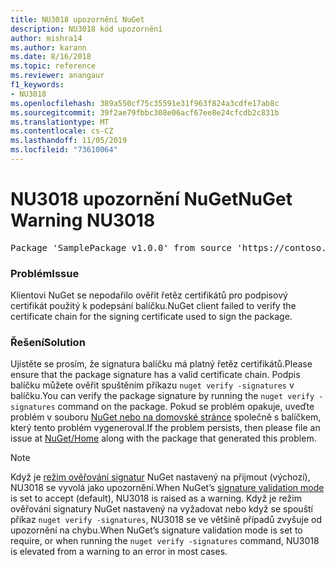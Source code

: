 ```yaml
---
title: NU3018 upozornění NuGet
description: NU3018 kód upozornění
author: mishra14
ms.author: karann
ms.date: 8/16/2018
ms.topic: reference
ms.reviewer: anangaur
f1_keywords:
- NU3018
ms.openlocfilehash: 389a550cf75c35591e31f963f824a3cdfe17ab8c
ms.sourcegitcommit: 39f2ae79fbbc308e06acf67ee8e24cfcdb2c831b
ms.translationtype: MT
ms.contentlocale: cs-CZ
ms.lasthandoff: 11/05/2019
ms.locfileid: "73610064"
---
```

# <a name="nuget-warning-nu3018"></a><span data-ttu-id="a7b0a-103">NU3018 upozornění NuGet</span><span class="sxs-lookup"><span data-stu-id="a7b0a-103">NuGet Warning NU3018</span></span>

<pre>Package 'SamplePackage v1.0.0' from source 'https://contoso.com/index.json': The primary signature found a chain building issue: A certificate chain processed, but terminated in a root certificate which is not trusted by the trust provider.</pre>

### <a name="issue"></a><span data-ttu-id="a7b0a-104">Problém</span><span class="sxs-lookup"><span data-stu-id="a7b0a-104">Issue</span></span>

<span data-ttu-id="a7b0a-105">Klientovi NuGet se nepodařilo ověřit řetěz certifikátů pro podpisový certifikát použitý k podepsání balíčku.</span><span class="sxs-lookup"><span data-stu-id="a7b0a-105">NuGet client failed to verify the certificate chain for the signing certificate used to sign the package.</span></span>


### <a name="solution"></a><span data-ttu-id="a7b0a-106">Řešení</span><span class="sxs-lookup"><span data-stu-id="a7b0a-106">Solution</span></span>

<span data-ttu-id="a7b0a-107">Ujistěte se prosím, že signatura balíčku má platný řetěz certifikátů.</span><span class="sxs-lookup"><span data-stu-id="a7b0a-107">Please ensure that the package signature has a valid certificate chain.</span></span> <span data-ttu-id="a7b0a-108">Podpis balíčku můžete ověřit spuštěním příkazu `nuget verify -signatures` v balíčku.</span><span class="sxs-lookup"><span data-stu-id="a7b0a-108">You can verify the package signature by running the `nuget verify -signatures` command on the package.</span></span> <span data-ttu-id="a7b0a-109">Pokud se problém opakuje, uveďte problém v souboru [NuGet nebo na domovské stránce](https://github.com/NuGet/Home/issues) společně s balíčkem, který tento problém vygeneroval.</span><span class="sxs-lookup"><span data-stu-id="a7b0a-109">If the problem persists, then please file an issue at [NuGet/Home](https://github.com/NuGet/Home/issues) along with the package that generated this problem.</span></span>


> [!Note]
> <span data-ttu-id="a7b0a-110">Když je [režim ověřování signatur](https://docs.microsoft.com/nuget/consume-packages/installing-signed-packages#configure-package-signature-requirements) NuGet nastavený na přijmout (výchozí), NU3018 se vyvolá jako upozornění.</span><span class="sxs-lookup"><span data-stu-id="a7b0a-110">When NuGet’s [signature validation mode](https://docs.microsoft.com/nuget/consume-packages/installing-signed-packages#configure-package-signature-requirements) is set to accept (default), NU3018 is raised as a warning.</span></span> <span data-ttu-id="a7b0a-111">Když je režim ověřování signatury NuGet nastavený na vyžadovat nebo když se spouští příkaz `nuget verify -signatures`, NU3018 se ve většině případů zvyšuje od upozornění na chybu.</span><span class="sxs-lookup"><span data-stu-id="a7b0a-111">When NuGet’s signature validation mode is set to require, or when running the `nuget verify -signatures` command, NU3018 is elevated from a warning to an error in most cases.</span></span> 